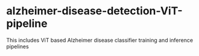 # alzheimer-disease-detection-ViT-pipeline
This includes ViT based Alzheimer disease classifier training and inference pipelines
